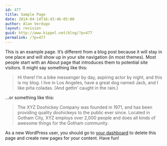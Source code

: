 ```yaml
---
id: 477
title: Sample Page
date: 2014-04-14T16:43:46-05:00
author: Alan Verdugo
layout: revision
guid: http://www.kippel.net/blog/?p=477
permalink: /?p=477
---
```

This is an example page. It&#8217;s different from a blog post because it will stay in one place and will show up in your site navigation (in most themes). Most people start with an About page that introduces them to potential site visitors. It might say something like this:

> Hi there! I&#8217;m a bike messenger by day, aspiring actor by night, and this is my blog. I live in Los Angeles, have a great dog named Jack, and I like piña coladas. (And gettin&#8217; caught in the rain.)

&#8230;or something like this:

> The XYZ Doohickey Company was founded in 1971, and has been providing quality doohickeys to the public ever since. Located in Gotham City, XYZ employs over 2,000 people and does all kinds of awesome things for the Gotham community.

As a new WordPress user, you should go to [your dashboard](http://li106-124.members.linode.com/blog/wp-admin/) to delete this page and create new pages for your content. Have fun!
